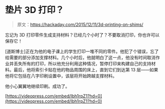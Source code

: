 # 垫片 3D 打印？

> 原文：<https://hackaday.com/2015/12/11/3d-printing-on-shims/>

忘记为 3D 打印零件生成支持材料？已经几个小时了？不要取消打印，你也许可以保存它！

[道斯博士]正在为他的电子课上的学生打印一堆不同的零件。他犯了个错误，忘了给需要的部分添加支撑材料。几个小时后，他就明白了这一点，他没有时间取消作业并丢失所有的打印，所以他充分利用这种情况，暂停打印来构建自己的支持材料。最后，他将索引卡贴在他的物品周围的床上，直到它们到达第 13 层——如果他将它包括在八字印刷设置中，该层将开始跨越支撑材料。

他小心翼翼地继续印刷。成功了。

[https://videopress.com/embed/lbh1rpZ1?hd=0](https://videopress.com/embed/lbh1rpZ1?hd=0)